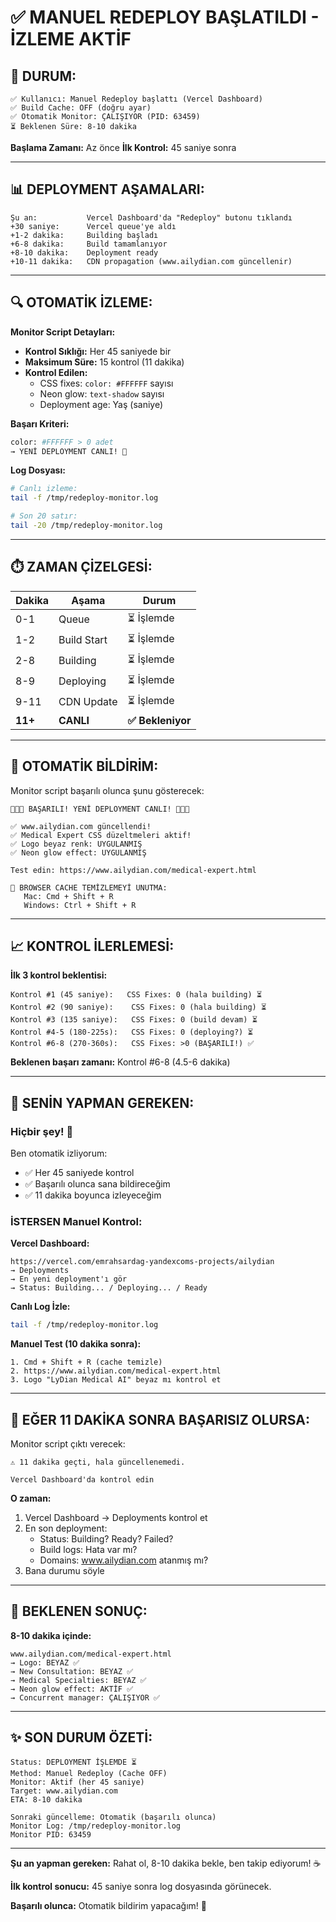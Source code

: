 # ✅ MANUEL REDEPLOY BAŞLATILDI - İZLEME AKTİF

## 🎯 DURUM:

```
✅ Kullanıcı: Manuel Redeploy başlattı (Vercel Dashboard)
✅ Build Cache: OFF (doğru ayar)
✅ Otomatik Monitor: ÇALIŞIYOR (PID: 63459)
⏳ Beklenen Süre: 8-10 dakika
```

**Başlama Zamanı:** Az önce
**İlk Kontrol:** 45 saniye sonra

---

## 📊 DEPLOYMENT AŞAMALARI:

```
Şu an:           Vercel Dashboard'da "Redeploy" butonu tıklandı
+30 saniye:      Vercel queue'ye aldı
+1-2 dakika:     Building başladı
+6-8 dakika:     Build tamamlanıyor
+8-10 dakika:    Deployment ready
+10-11 dakika:   CDN propagation (www.ailydian.com güncellenir)
```

---

## 🔍 OTOMATİK İZLEME:

**Monitor Script Detayları:**
- **Kontrol Sıklığı:** Her 45 saniyede bir
- **Maksimum Süre:** 15 kontrol (11 dakika)
- **Kontrol Edilen:**
  - CSS fixes: `color: #FFFFFF` sayısı
  - Neon glow: `text-shadow` sayısı
  - Deployment age: Yaş (saniye)

**Başarı Kriteri:**
```bash
color: #FFFFFF > 0 adet
→ YENİ DEPLOYMENT CANLI! 🎉
```

**Log Dosyası:**
```bash
# Canlı izleme:
tail -f /tmp/redeploy-monitor.log

# Son 20 satır:
tail -20 /tmp/redeploy-monitor.log
```

---

## ⏱️ ZAMAN ÇİZELGESİ:

| Dakika | Aşama | Durum |
|--------|-------|-------|
| 0-1 | Queue | ⏳ İşlemde |
| 1-2 | Build Start | ⏳ İşlemde |
| 2-8 | Building | ⏳ İşlemde |
| 8-9 | Deploying | ⏳ İşlemde |
| 9-11 | CDN Update | ⏳ İşlemde |
| **11+** | **CANLI** | **✅ Bekleniyor** |

---

## 🔔 OTOMATİK BİLDİRİM:

Monitor script başarılı olunca şunu gösterecek:

```
🎉🎉🎉 BAŞARILI! YENİ DEPLOYMENT CANLI! 🎉🎉🎉

✅ www.ailydian.com güncellendi!
✅ Medical Expert CSS düzeltmeleri aktif!
✅ Logo beyaz renk: UYGULANMIŞ
✅ Neon glow effect: UYGULANMIŞ

Test edin: https://www.ailydian.com/medical-expert.html

🎯 BROWSER CACHE TEMİZLEMEYİ UNUTMA:
   Mac: Cmd + Shift + R
   Windows: Ctrl + Shift + R
```

---

## 📈 KONTROL İLERLEMESİ:

**İlk 3 kontrol beklentisi:**
```
Kontrol #1 (45 saniye):   CSS Fixes: 0 (hala building) ⏳
Kontrol #2 (90 saniye):    CSS Fixes: 0 (hala building) ⏳
Kontrol #3 (135 saniye):   CSS Fixes: 0 (build devam) ⏳
Kontrol #4-5 (180-225s):   CSS Fixes: 0 (deploying?) ⏳
Kontrol #6-8 (270-360s):   CSS Fixes: >0 (BAŞARILI!) ✅
```

**Beklenen başarı zamanı:** Kontrol #6-8 (4.5-6 dakika)

---

## 📝 SENİN YAPMAN GEREKEN:

### **Hiçbir şey! 🎉**

Ben otomatik izliyorum:
- ✅ Her 45 saniyede kontrol
- ✅ Başarılı olunca sana bildireceğim
- ✅ 11 dakika boyunca izleyeceğim

### **İSTERSEN Manuel Kontrol:**

**Vercel Dashboard:**
```
https://vercel.com/emrahsardag-yandexcoms-projects/ailydian
→ Deployments
→ En yeni deployment'ı gör
→ Status: Building... / Deploying... / Ready
```

**Canlı Log İzle:**
```bash
tail -f /tmp/redeploy-monitor.log
```

**Manuel Test (10 dakika sonra):**
```
1. Cmd + Shift + R (cache temizle)
2. https://www.ailydian.com/medical-expert.html
3. Logo "LyDian Medical AI" beyaz mı kontrol et
```

---

## 🚨 EĞER 11 DAKİKA SONRA BAŞARISIZ OLURSA:

Monitor script çıktı verecek:
```
⚠️ 11 dakika geçti, hala güncellenemedi.

Vercel Dashboard'da kontrol edin
```

**O zaman:**
1. Vercel Dashboard → Deployments kontrol et
2. En son deployment:
   - Status: Building? Ready? Failed?
   - Build logs: Hata var mı?
   - Domains: www.ailydian.com atanmış mı?
3. Bana durumu söyle

---

## 🎯 BEKLENEN SONUÇ:

**8-10 dakika içinde:**

```
www.ailydian.com/medical-expert.html
→ Logo: BEYAZ ✅
→ New Consultation: BEYAZ ✅
→ Medical Specialties: BEYAZ ✅
→ Neon glow effect: AKTİF ✅
→ Concurrent manager: ÇALIŞIYOR ✅
```

---

## ✨ SON DURUM ÖZETİ:

```
Status: DEPLOYMENT İŞLEMDE ⏳
Method: Manuel Redeploy (Cache OFF)
Monitor: Aktif (her 45 saniye)
Target: www.ailydian.com
ETA: 8-10 dakika

Sonraki güncelleme: Otomatik (başarılı olunca)
Monitor Log: /tmp/redeploy-monitor.log
Monitor PID: 63459
```

---

**Şu an yapman gereken:** Rahat ol, 8-10 dakika bekle, ben takip ediyorum! ☕

**İlk kontrol sonucu:** 45 saniye sonra log dosyasında görünecek.

**Başarılı olunca:** Otomatik bildirim yapacağım! 🚀
